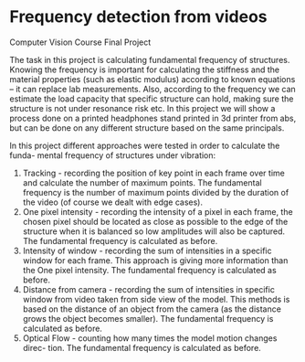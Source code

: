 # Frequency detection from videos

Computer Vision Course Final Project

The task in this project is calculating fundamental frequency of structures. Knowing the frequency is important for calculating the stiffness and the material properties (such as elastic modulus) according to known equations – it can replace lab measurements. Also, according to the frequency we can estimate the load capacity that specific structure can hold, making sure the structure is not under resonance risk etc. In this project we will show a process done on a printed headphones stand printed in 3d printer from abs, but can be done on any different structure based on the same principals.

In this project different approaches were tested in order to calculate the funda- mental frequency of structures under vibration:
1. Tracking - recording the position of key point in each frame over time and calculate the number of maximum points. The fundamental frequency is the number of maximum points divided by the duration of the video (of course we dealt with edge cases).
2. One pixel intensity - recording the intensity of a pixel in each frame, the chosen pixel should be located as close as possible to the edge of the structure when it is balanced so low amplitudes will also be captured. The fundamental frequency is calculated as before.
3. Intensity of window - recording the sum of intensities in a specific window for each frame. This approach is giving more information than the One pixel intensity. The fundamental frequency is calculated as before.
4. Distance from camera - recording the sum of intensities in specific window from video taken from side view of the model. This methods is based on the distance of an object from the camera (as the distance grows the object becomes smaller). The fundamental frequency is calculated as before.
5. Optical Flow - counting how many times the model motion changes direc- tion. The fundamental frequency is calculated as before.
